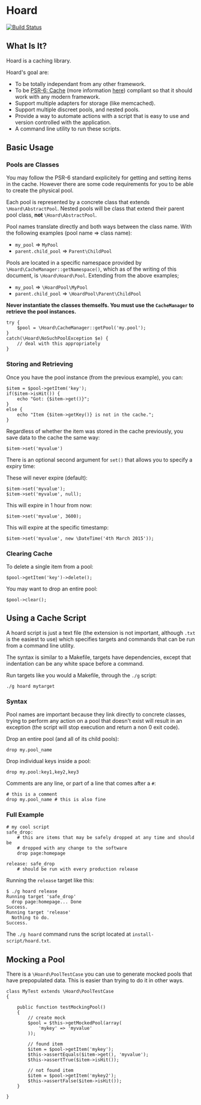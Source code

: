 Hoard
=====

[![Build Status](https://travis-ci.org/elliotchance/Hoard.svg?branch=master)](https://travis-ci.org/elliotchance/Hoard)

What Is It?
-----------

Hoard is a caching library.

Hoard's goal are:

* To be totally independant from any other framework.
* To be [PSR-6: Cache](https://github.com/php-fig/fig-standards/pull/149) (more
  information [here](https://github.com/Crell/fig-standards/blob/76527139cad588c072beaedc116438e46ba2f70b/proposed/cache.md))
  compliant so that it should work with any modern framework.
* Support multiple adapters for storage (like memcached).
* Support multiple discreet pools, and nested pools.
* Provide a way to automate actions with a script that is easy to use and
  version controlled with the application.
* A command line utility to run these scripts.

Basic Usage
-----------
### Pools are Classes ###

You may follow the PSR-6 standard explicitely for getting and setting items in
the cache. However there are some code requirements for you to be able to
create the physical pool.

Each pool is represented by a concrete class that extends
`\Hoard\AbstractPool`. Nested pools will be class that extend their parent
pool class, **not** `\Hoard\AbstractPool`.

Pool names translate directly and both ways between the class name. With the
following examples (pool name => class name):

* `my_pool` => `MyPool`
* `parent.child_pool` => `Parent\ChildPool`

Pools are located in a specific namespace provided by
`\Hoard\CacheManager::getNamespace()`, which as of the writing of this
document, is `\Hoard\Hoard\Pool`. Extending from the above examples;

* `my_pool` => `\HoardPool\MyPool`
* `parent.child_pool` => `\HoardPool\Parent\ChildPool`

**Never instantiate the classes themselfs. You must use the `CacheManager` to
retrieve the pool instances.**

    try {
        $pool = \Hoard\CacheManager::getPool('my.pool');
    }
    catch(\Hoard\NoSuchPoolException $e) {
        // deal with this appropriately
    }

### Storing and Retrieving ###

Once you have the pool instance (from the previous example), you can:

    $item = $pool->getItem('key');
    if($item->isHit()) {
        echo "Got: {$item->get()}";
    }
    else {
        echo "Item {$item->getKey()} is not in the cache.";
    }

Regardless of whether the item was stored in the cache previously, you save
data to the cache the same way:

    $item->set('myvalue')

There is an optional second argument for `set()` that allows you to specify a
expiry time:

These will never expire (default):

    $item->set('myvalue');
    $item->set('myvalue', null);

This will expire in 1 hour from now:

    $item->set('myvalue', 3600);

This will expire at the specific timestamp:

    $item->set('myvalue', new \DateTime('4th March 2015'));

### Clearing Cache ###

To delete a single item from a pool:

    $pool->getItem('key')->delete();

You may want to drop an entire pool:

    $pool->clear();

Using a Cache Script
--------------------

A hoard script is just a text file (the extension is not important, although
`.txt` is the easiest to use) which specifies targets and commands that can be
run from a command line utility.

The syntax is similar to a Makefile, targets have dependencies, except that
indentation can be any white space before a command.

Run targets like you would a Makefile, through the `./g` script:

    ./g hoard mytarget

### Syntax ###

Pool names are important because they link directly to concrete classes, trying
to perform any action on a pool that doesn't exist will result in an exception
(the script will stop execution and return a non 0 exit code).

Drop an entire pool (and all of its child pools):

    drop my.pool_name

Drop individual keys inside a pool:

    drop my.pool:key1,key2,key3

Comments are any line, or part of a line that comes after a `#`:

    # this is a comment
    drop my.pool_name # this is also fine

### Full Example ###

    # my cool script
    safe_drop:
        # this are items that may be safely dropped at any time and should be
        # dropped with any change to the software
        drop page:homepage

    release: safe_drop
        # should be run with every production release

Running the `release` target like this:

    $ ./g hoard release
    Running target 'safe_drop'
      drop page:homepage... Done
    Success.
    Running target 'release'
      Nothing to do.
    Success.

The `./g hoard` command runs the script located at `install-script/hoard.txt`.

Mocking a Pool
--------------

There is a `\Hoard\PoolTestCase` you can use to generate mocked pools that
have prepopulated data. This is easier than trying to do it in other ways.

    class MyTest extends \Hoard\PoolTestCase
    {

        public function testMockingPool()
        {
            // create mock
            $pool = $this->getMockedPool(array(
                'mykey' => 'myvalue'
            ));

            // found item
            $item = $pool->getItem('mykey');
            $this->assertEquals($item->get(), 'myvalue');
            $this->assertTrue($item->isHit());

            // not found item
            $item = $pool->getItem('mykey2');
            $this->assertFalse($item->isHit());
        }

    }
